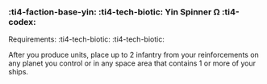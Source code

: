 ### :ti4-faction-base-yin: :ti4-tech-biotic: **Yin Spinner Ω** :ti4-codex:

Requirements: :ti4-tech-biotic: :ti4-tech-biotic:

After you produce units, place up to 2 infantry from your reinforcements on any planet you control or in any space area that contains 1 or more of your ships.
